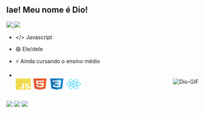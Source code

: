 ## Iae! Meu nome é Dio!

<div>
  <a href="https://github.com/ildevdio"> 
  <img height="180em" src="https://github-readme-stats.vercel.app/api?username=ildevdio&show_icons=true&theme=synthwave">
  <img height="180em" src="https://github-readme-stats.vercel.app/api/top-langs/?username=ildevdio&layout=compact&theme=synthwave"> 
  </a>
</div>

- </> Javascript
- 😄 Ele/dele
- ⚡ Ainda cursando o ensino médio

- <div style="display: inline_block"><br>
  <img align="center" alt="Dio-Js" height="30" width="40" src="https://raw.githubusercontent.com/devicons/devicon/master/icons/javascript/javascript-plain.svg">
  <img align="center" alt="Dio-HTML" height="30" width="40" src="https://raw.githubusercontent.com/devicons/devicon/master/icons/html5/html5-original.svg">
  <img align="center" alt="Dio-CSS" height="30" width="40" src="https://raw.githubusercontent.com/devicons/devicon/master/icons/css3/css3-original.svg">
  <img align="center" alt="Dio-React" height="30" width="40" src="https://raw.githubusercontent.com/devicons/devicon/master/icons/react/react-original.svg">
  <img align="right" alt="Dio-GIF" src="https://emoji.discadia.com/emojis/bdca7458-ea41-4487-af74-8cfd93a09622.GIF">
</div>

##

<div> 
  <a href="https://www.instagram.com/diookkj" target="_blank"><img src="https://img.shields.io/badge/-Instagram-%23E4405F?style=for-the-badge&logo=instagram&logoColor=white" target="_blank"></a> 
  <a href = "mailto:diogoswc@gmail.com"><img src="https://img.shields.io/badge/-Gmail-%23333?style=for-the-badge&logo=gmail&logoColor=white" target="_blank"></a>
  <a href="www.linkedin.com/in/diogowoolley/" target="_blank"><img src="https://img.shields.io/badge/-LinkedIn-%230077B5?style=for-the-badge&logo=linkedin&logoColor=white" target="_blank"></a> 
  
</div>

